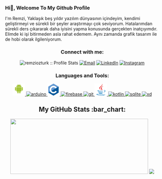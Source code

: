 ### Hi👋, Welcome To My Github Profile

I'm Remzi, Yaklaşık beş yıldır yazılım dünyasının içindeyim, kendimi geliştirmeyi ve sürekli bir şeyler araştırmayı çok seviyorum. Hatalarımdan sürekli ders çıkararak daha iyisini yapma konusunda gerçekten inatçıyımdır. Elimde ki işi bitirmeden asla rahat edemem. Aynı zamanda grafik tasarım ile de hobi olarak ilgileniyorum.
<h3 align="center">Connect with me:</h3>

<p align="center">
<img src="https://komarev.com/ghpvc/?username=aticiadem&color=green" alt="remziozturk :: Profile Stats"></a>
<a href="mailto:adematicis41@gmail.com"><img alt="Email" src="https://img.shields.io/badge/Email-remziramseyozturk@gmail.com-blue?style=flat&logo=gmail"></a>
<a href="https://www.linkedin.com/in/remzi-%C3%B6zt%C3%BCrk-2454b9226/" target="_blank"><img alt="LinkedIn" src="https://img.shields.io/badge/LinkedIn-@remziozturk-blue?style=flat&logo=linkedin"></a>
<a href="https://www.instagram.com/remzi.ozt/"><img alt="Instagram" src="https://img.shields.io/badge/Instagram-remzi.ozt-black?style=flat-square&logo=instagram"></a>
</p>

<h3 align="center">Languages and Tools:</h3>
<p align="center"> <a href="https://developer.android.com" target="_blank"> 
<img src="https://raw.githubusercontent.com/devicons/devicon/master/icons/android/android-original-wordmark.svg" alt="android" width="40" height="40"/> </a> <a href="https://www.arduino.cc/" target="_blank"> 
<img src="https://cdn.worldvectorlogo.com/logos/arduino-1.svg" alt="arduino" width="40" height="40"/> </a> <a href="https://www.cprogramming.com/" target="_blank"> 
<img src="https://raw.githubusercontent.com/devicons/devicon/master/icons/c/c-original.svg" alt="c" width="40" height="40"/> </a> <a href="https://firebase.google.com/" target="_blank"> 
<img src="https://www.vectorlogo.zone/logos/firebase/firebase-icon.svg" alt="firebase" width="40" height="40"/> </a> <a href="https://git-scm.com/" target="_blank"> 
<img src="https://www.vectorlogo.zone/logos/git-scm/git-scm-icon.svg" alt="git" width="40" height="40"/> </a> <a href="https://www.java.com" target="_blank"> 
<img src="https://raw.githubusercontent.com/devicons/devicon/master/icons/java/java-original.svg" alt="java" width="40" height="40"/> </a> <a href="https://kotlinlang.org" target="_blank"> 
<img src="https://www.vectorlogo.zone/logos/kotlinlang/kotlinlang-icon.svg" alt="kotlin" width="40" height="40"/> </a> <a href="https://www.sqlite.org/" target="_blank"> 
<img src="https://www.vectorlogo.zone/logos/sqlite/sqlite-icon.svg" alt="sqlite" width="40" height="40"/> </a> <a href="https://www.adobe.com/products/xd.html" target="_blank"> <img src="https://cdn.worldvectorlogo.com/logos/adobe-xd.svg" alt="xd" width="40" height="40"/> </a> </p>


<h2 align="center">My GitHub Stats :bar_chart:</h2>
<p align="center">
  <img src="https://github-readme-stats.vercel.app/api?username=remziozturk0&show_icons=true&theme=tokyonight" width="450" height="180">
  <img src="https://github-readme-stats.vercel.app/api/top-langs/?username=remziozturk0&layout=compact&theme=tokyonight" height="180">
  
</p>

[0]: https://www.mobiler.dev/
[1]: https://www.futag.net/
